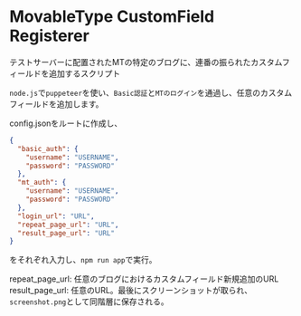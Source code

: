 # MovableType CustomField Registerer
テストサーバーに配置されたMTの特定のブログに、連番の振られたカスタムフィールドを追加するスクリプト

`node.js`で`puppeteer`を使い、`Basic認証`と`MTのログイン`を通過し、任意のカスタムフィールドを追加します。

config.jsonをルートに作成し、
```json
{
  "basic_auth": {
    "username": "USERNAME",
    "password": "PASSWORD"
  },
  "mt_auth": {
    "username": "USERNAME",
    "password": "PASSWORD"
  },
  "login_url": "URL",
  "repeat_page_url": "URL",
  "result_page_url": "URL"
}

```
をそれぞれ入力し、`npm run app`で実行。

repeat_page_url: 任意のブログにおけるカスタムフィールド新規追加のURL  
result_page_url: 任意のURL。最後にスクリーンショットが取られ、`screenshot.png`として同階層に保存される。
